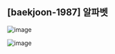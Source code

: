 ## [baekjoon-1987] 알파벳

![image](https://user-images.githubusercontent.com/22045163/108330570-15c25580-7211-11eb-8be2-c4fee4e06cf6.png)

![image](https://user-images.githubusercontent.com/22045163/108330608-22df4480-7211-11eb-9336-32e4fd4d72af.png)
